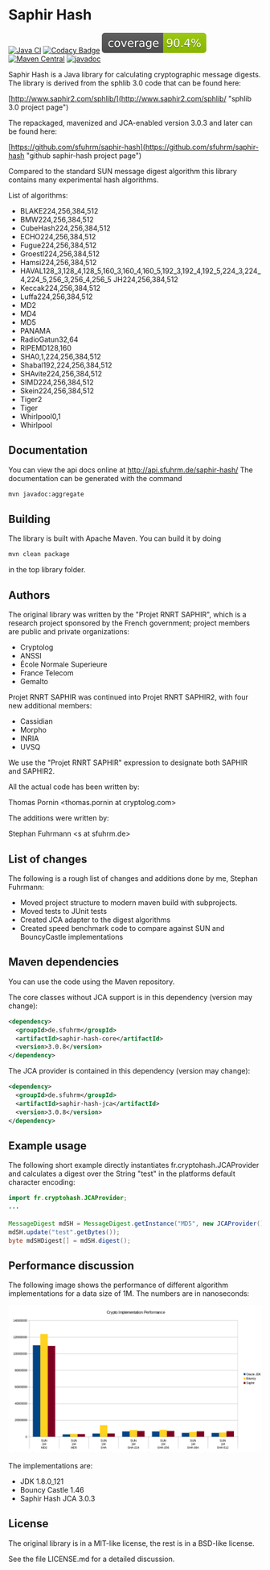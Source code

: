 Saphir Hash
===================

[![Java CI](https://github.com/sfuhrm/saphir-hash/actions/workflows/maven.yml/badge.svg)](https://github.com/sfuhrm/saphir-hash/actions/workflows/maven.yml)
[![Codacy Badge](https://api.codacy.com/project/badge/Grade/932b4f7debba4e59907f3477db7f9cdc)](https://www.codacy.com/app/sfuhrm/saphir-hash?utm_source=github.com&utm_medium=referral&utm_content=sfuhrm/saphir-hash&utm_campaign=badger)
[![Coverage](https://raw.githubusercontent.com/sfuhrm/saphir-hash/master/.github/badges/jacoco.svg)](https://github.com/sfuhrm/saphir-hash/actions/workflows/jacoco-badge.yml)
[![Maven Central](https://maven-badges.herokuapp.com/maven-central/de.sfuhrm/saphir-hash-core/badge.svg)](https://maven-badges.herokuapp.com/maven-central/de.sfuhrm/saphir-hash-core)
[![javadoc](https://javadoc.io/badge2/de.sfuhrm/saphir-hash-core/javadoc.svg)](https://javadoc.io/doc/de.sfuhrm/saphir-hash-core)

Saphir Hash is a Java library for calculating cryptographic message digests.
The library is derived from the sphlib 3.0 code that can be found here:

[http://www.saphir2.com/sphlib/](http://www.saphir2.com/sphlib/ "sphlib 3.0 project page")

The repackaged, mavenized and JCA-enabled version 3.0.3 and later can be found here:

[https://github.com/sfuhrm/saphir-hash](https://github.com/sfuhrm/saphir-hash "github saphir-hash project page")

Compared to the standard SUN message digest algorithm this library
contains many experimental hash algorithms.

List of algorithms:

* BLAKE224,256,384,512
* BMW224,256,384,512
* CubeHash224,256,384,512
* ECHO224,256,384,512
* Fugue224,256,384,512
* Groestl224,256,384,512
* Hamsi224,256,384,512
* HAVAL128_3,128_4,128_5,160_3,160_4,160_5,192_3,192_4,192_5,224_3,224_4,224_5,256_3,256_4,256_5
JH224,256,384,512
* Keccak224,256,384,512
* Luffa224,256,384,512
* MD2
* MD4
* MD5
* PANAMA
* RadioGatun32,64
* RIPEMD128,160
* SHA0,1,224,256,384,512
* Shabal192,224,256,384,512
* SHAvite224,256,384,512
* SIMD224,256,384,512
* Skein224,256,384,512
* Tiger2
* Tiger
* Whirlpool0,1
* Whirlpool

Documentation
----------------

You can view the api docs online at http://api.sfuhrm.de/saphir-hash/
The documentation can be generated with the command

```bash
mvn javadoc:aggregate
```

Building
----------------

The library is built with Apache Maven. You can build it by
doing

```bash
mvn clean package
```

in the top library folder.

Authors
----------------

The original library was written by the "Projet RNRT SAPHIR", 
which is a research project sponsored by the French government; 
project members are public and private organizations:

* Cryptolog
* ANSSI
* École Normale Superieure
* France Telecom
* Gemalto

Projet RNRT SAPHIR was continued into Projet RNRT SAPHIR2, with four new additional members:

* Cassidian
* Morpho
* INRIA
* UVSQ

We use the "Projet RNRT SAPHIR" expression to designate both SAPHIR and SAPHIR2.

All the actual code has been written by:

   Thomas Pornin &lt;thomas.pornin at cryptolog.com&gt;

The additions were written by:

   Stephan Fuhrmann &lt;s at sfuhrm.de&gt;

List of changes
----------------

The following is a rough list of changes and additions done by me,
Stephan Fuhrmann:

* Moved project structure to modern maven build with subprojects.
* Moved tests to JUnit tests
* Created JCA adapter to the digest algorithms
* Created speed benchmark code to compare against SUN and BouncyCastle implementations

Maven dependencies
----------------

You can use the code using the Maven repository.

The core classes without JCA support is in this dependency (version may change):

```xml
<dependency>
  <groupId>de.sfuhrm</groupId>
  <artifactId>saphir-hash-core</artifactId>
  <version>3.0.8</version>
</dependency>
```

The JCA provider is contained in this dependency (version may change):

```xml
<dependency>
  <groupId>de.sfuhrm</groupId>
  <artifactId>saphir-hash-jca</artifactId>
  <version>3.0.8</version>
</dependency>
```

Example usage
----------------

The following short example directly instantiates
fr.cryptohash.JCAProvider and calculates a digest over
the String "test" in the platforms default character encoding:

```java
import fr.cryptohash.JCAProvider;
...

MessageDigest mdSH = MessageDigest.getInstance("MD5", new JCAProvider());
mdSH.update("test".getBytes());
byte mdSHDigest[] = mdSH.digest();
```

Performance discussion
----------------

The following image shows the performance of different algorithm implementations
for a data size of 1M. The numbers are in nanoseconds:

![Performance Chart](graphics/Crypto-Perf.png "Algorithm implementations for 1M of data")

The implementations are:

* JDK 1.8.0_121
* Bouncy Castle 1.46
* Saphir Hash JCA 3.0.3

License
----------------

The original library is in a MIT-like license, the rest is in a BSD-like license.

See the file LICENSE.md for a detailed discussion.
